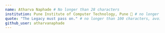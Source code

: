 ```yaml
---
name: Atharva Naphade # No longer than 28 characters
institution: Pune Institute of Computer Technology, Pune 🚩 # no longer than 58 characters
quote: "The Legacy must pass on." # no longer than 100 characters, avoid using quotes(") to guarantee the format remains the same.
github_user: atharvanaphade
---
```

